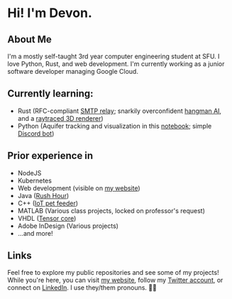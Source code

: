 # Hi! I'm Devon.

## About Me
I'm a mostly self-taught 3rd year computer engineering student at SFU. I love Python, Rust, and web development. I'm currently working as a junior software developer managing Google Cloud.

## Currently learning:
- Rust (RFC-compliant [SMTP relay](https://github.com/gennyble/sail); snarkily overconfident [hangman AI](https://github.com/novedevo/lose_at_hangman_rs), and a [raytraced 3D renderer](https://github.com/novedevo/raytracer))
- Python (Aquifer tracking and visualization in this [notebook](https://github.com/novedevo/watertable); simple [Discord bot](https://github.com/novedevo/starboard))

## Prior experience in
- NodeJS
- Kubernetes
- Web development (visible on [my website](https://nove.dev))
- Java ([Rush Hour](https://github.com/novedevo/rush-hour))
- C++ ([IoT pet feeder](https://github/com/novedevo/ENSC100W-project))
- MATLAB (Various class projects, locked on professor's request)
- VHDL ([Tensor core](https://github.com/novedevo/ENSC-252))
- Adobe InDesign (Various projects)
- ...and more!

## Links
Feel free to explore my public repositories and see some of my projects!
While you're here, you can visit [my website](https://nove.dev), follow my [Twitter account](https://twitter.com/novedevo),
or connect on [LinkedIn](https://linkedin.com/in/devon-burnham-7602751a5/). I use they/them pronouns. 🏳️‍🌈
